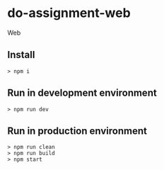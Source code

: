 # do-assignment-web
Web

## Install
```
> npm i
```

## Run in development environment
```
> npm run dev
```

## Run in production environment
```
> npm run clean
> npm run build
> npm start
```
